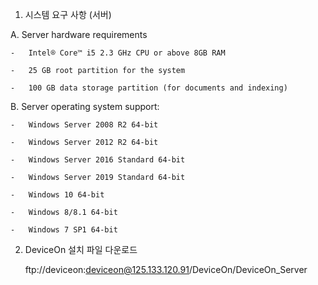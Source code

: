 1.	시스템 요구 사항 (서버)

  A.	Server hardware requirements 
  
    -	Intel® Core™ i5 2.3 GHz CPU or above 8GB RAM 
    
    -	25 GB root partition for the system 
    
    -	100 GB data storage partition (for documents and indexing) 



B.	Server operating system support:  

    -	Windows Server 2008 R2 64-bit 
    
    -	Windows Server 2012 R2 64-bit 
    
    -	Windows Server 2016 Standard 64-bit 
    
    -	Windows Server 2019 Standard 64-bit 
    
    -	Windows 10 64-bit 
    
    -	Windows 8/8.1 64-bit 
    
    -	Windows 7 SP1 64-bit 

    

2.	DeviceOn 설치 파일 다운로드

    ftp://deviceon:deviceon@125.133.120.91/DeviceOn/DeviceOn_Server
